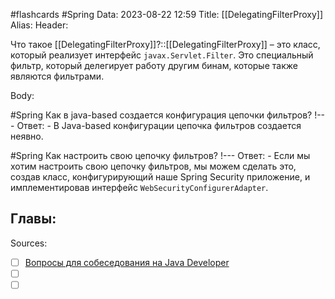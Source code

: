 #flashcards #Spring 
Data: 2023-08-22 12:59
Title: [[DelegatingFilterProxy]]
Alias:
Header:

Что такое [[DelegatingFilterProxy]]?::[[DelegatingFilterProxy]] – это класс, который реализует интерфейс `javax.Servlet.Filter`. Это специальный фильтр, который делегирует работу другим бинам, которые также являются фильтрами.
<!--SR:!2023-11-03,10,290-->



Body:



#Spring 
Как в java-based создается конфигурация цепочки фильтров?
!---
Ответ:
	- В Java-based конфигурации цепочка фильтров создается неявно.
<!--SR:!2023-11-03,10,350-->



#Spring 
Как настроить свою цепочку фильтров?
!---
Ответ:
	- Если мы хотим настроить свою цепочку фильтров, мы можем сделать это, создав класс, конфигурирующий наше Spring Security приложение, и имплементировав интерфейс `WebSecurityConfigurerAdapter`.
<!--SR:!2023-11-03,10,230-->



Главы:
-


Sources:
- [ ] [Вопросы для собеседования на Java Developer](https://github.com/enhorse/java-interview/blob/master/README.md#%D0%9E%D0%9E%D0%9F)
- [ ] []()
- [ ] []()
